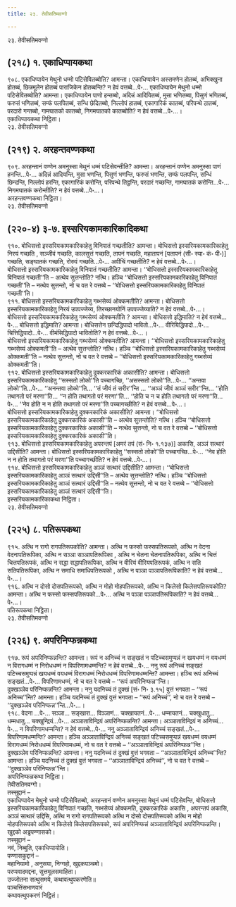 ```yaml
---
title: २३. तेवीसतिमवग्गो

---
```

२३. तेवीसतिमवग्गो  


## (२१८) १. एकाधिप्पायकथा

९०८. एकाधिप्पायेन मेथुनो धम्मो पटिसेवितब्बोति? आमन्ता। एकाधिप्पायेन अस्समणेन होतब्बं, अभिक्खुना होतब्बं, छिन्नमूलेन होतब्बं पाराजिकेन होतब्बन्ति? न हेवं वत्तब्बे…पे॰… एकाधिप्पायेन मेथुनो धम्मो पटिसेवितब्बोति? आमन्ता। एकाधिप्पायेन पाणो हन्तब्बो, अदिन्नं आदियितब्बं, मुसा भणितब्बा, पिसुणं भणितब्बं, फरुसं भणितब्बं, सम्फं पलपितब्बं, सन्धि छेदितब्बो, निल्लोपं हातब्बं, एकागारिकं कातब्बं, परिपन्थे ठातब्बं, परदारो गन्तब्बो, गामघातको कातब्बो, निगमघातको कातब्बोति? न हेवं वत्तब्बे…पे॰…।  
एकाधिप्पायकथा निट्ठिता।  
२३. तेवीसतिमवग्गो  


## (२१९) २. अरहन्तवण्णकथा

९०९. अरहन्तानं वण्णेन अमनुस्सा मेथुनं धम्मं पटिसेवन्तीति? आमन्ता। अरहन्तानं वण्णेन अमनुस्सा पाणं हनन्ति…पे॰… अदिन्नं आदियन्ति, मुसा भणन्ति, पिसुणं भणन्ति, फरुसं भणन्ति, सम्फं पलपन्ति, सन्धिं छिन्दन्ति, निल्लोपं हरन्ति, एकागारिकं करोन्ति, परिपन्थे तिट्ठन्ति, परदारं गच्छन्ति, गामघातकं करोन्ति…पे॰… निगमघातकं करोन्तीति? न हेवं वत्तब्बे…पे॰…।  
अरहन्तवण्णकथा निट्ठिता।  
२३. तेवीसतिमवग्गो  


## (२२०-४) ३-७. इस्सरियकामकारिकादिकथा

९१०. बोधिसत्तो इस्सरियकामकारिकाहेतु विनिपातं गच्छतीति? आमन्ता। बोधिसत्तो इस्सरियकामकारिकाहेतु निरयं गच्छति , सञ्जीवं गच्छति, कालसुत्तं गच्छति, तापनं गच्छति, महातापनं [पतापनं (सी॰ स्या॰ कं॰ पी॰)] गच्छति, सङ्घातकं गच्छति, रोरुवं गच्छति…पे॰… अवीचिं गच्छतीति? न हेवं वत्तब्बे…पे॰…।  
बोधिसत्तो इस्सरियकामकारिकाहेतु विनिपातं गच्छतीति? आमन्ता। ‘‘बोधिसत्तो इस्सरियकामकारिकाहेतु विनिपातं गच्छती’’ति – अत्थेव सुत्तन्तोति? नत्थि। हञ्चि ‘‘बोधिसत्तो इस्सरियकामकारिकाहेतु विनिपातं गच्छती’’ति – नत्थेव सुत्तन्तो, नो च वत रे वत्तब्बे – ‘‘बोधिसत्तो इस्सरियकामकारिकाहेतु विनिपातं गच्छती’’ति।  
९११. बोधिसत्तो इस्सरियकामकारिकाहेतु गब्भसेय्यं ओक्कमतीति? आमन्ता। बोधिसत्तो इस्सरियकामकारिकाहेतु निरयं उपपज्जेय्य, तिरच्छानयोनिं उपपज्जेय्याति? न हेवं वत्तब्बे…पे॰…।  
बोधिसत्तो इस्सरियकामकारिकाहेतु गब्भसेय्यं ओक्कमतीति ? आमन्ता। बोधिसत्तो इद्धिमाति? न हेवं वत्तब्बे…पे॰… बोधिसत्तो इद्धिमाति? आमन्ता। बोधिसत्तेन छन्दिद्धिपादो भावितो…पे॰… वीरियिद्धिपादो…पे॰… चित्तिद्धिपादो…पे॰… वीमंसिद्धिपादो भावितोति? न हेवं वत्तब्बे…पे॰…।  
बोधिसत्तो इस्सरियकामकारिकाहेतु गब्भसेय्यं ओक्कमतीति? आमन्ता। ‘‘बोधिसत्तो इस्सरियकामकारिकाहेतु गब्भसेय्यं ओक्कमती’’ति – अत्थेव सुत्तन्तोति? नत्थि। हञ्चि ‘‘बोधिसत्तो इस्सरियकामकारिकाहेतु गब्भसेय्यं ओक्कमती’’ति – नत्थेव सुत्तन्तो, नो च वत रे वत्तब्बे – ‘‘बोधिसत्तो इस्सरियकामकारिकाहेतु गब्भसेय्यं ओक्कमती’’ति।  
९१२. बोधिसत्तो इस्सरियकामकारिकाहेतु दुक्करकारिकं अकासीति? आमन्ता। बोधिसत्तो इस्सरियकामकारिकाहेतु ‘‘सस्सतो लोको’’ति पच्चागच्छि, ‘‘असस्सतो लोको’’ति…पे॰… ‘‘अन्तवा लोको’’ति…पे॰… ‘‘अनन्तवा लोको’’ति… ‘‘तं जीवं तं सरीर’’न्ति … ‘‘अञ्ञं जीवं अञ्ञं सरीर’’न्ति… ‘‘होति तथागतो परं मरणा’’ति… ‘‘न होति तथागतो परं मरणा’’ति… ‘‘होति च न च होति तथागतो परं मरणा’’ति…पे॰… ‘‘नेव होति न न होति तथागतो परं मरणा’’ति पच्चागच्छीति? न हेवं वत्तब्बे…पे॰…।  
बोधिसत्तो इस्सरियकामकारिकाहेतु दुक्करकारिकं अकासीति? आमन्ता। ‘‘बोधिसत्तो इस्सरियकामकारिकाहेतु दुक्करकारिकं अकासी’’ति – अत्थेव सुत्तन्तोति? नत्थि। हञ्चि ‘‘बोधिसत्तो इस्सरियकामकारिकाहेतु दुक्करकारिकं अकासी’’ति – नत्थेव सुत्तन्तो, नो च वत रे वत्तब्बे – ‘‘बोधिसत्तो इस्सरियकामकारिकाहेतु दुक्करकारिकं अकासी’’ति।  
९१३. बोधिसत्तो इस्सरियकामकारिकाहेतु अपरन्तपं [अमरं तपं (सं॰ नि॰ १.१३७)] अकासि, अञ्ञं सत्थारं उद्दिसीति? आमन्ता। बोधिसत्तो इस्सरियकामकारिकाहेतु ‘‘सस्सतो लोको’’ति पच्चागच्छि…पे॰… ‘‘नेव होति न न होति तथागतो परं मरणा’’ति पच्चागच्छीति? न हेवं वत्तब्बे…पे॰…।  
९१४. बोधिसत्तो इस्सरियकामकारिकाहेतु अञ्ञं सत्थारं उद्दिसीति? आमन्ता। ‘‘बोधिसत्तो इस्सरियकामकारिकाहेतु अञ्ञं सत्थारं उद्दिसी’’ति – अत्थेव सुत्तन्तोति? नत्थि। हञ्चि ‘‘बोधिसत्तो इस्सरियकामकारिकाहेतु अञ्ञं सत्थारं उद्दिसी’’ति – नत्थेव सुत्तन्तो, नो च वत रे वत्तब्बे – ‘‘बोधिसत्तो इस्सरियकामकारिकाहेतु अञ्ञं सत्थारं उद्दिसी’’ति।  
इस्सरियकामकारिकाकथा निट्ठिता।  
२३. तेवीसतिमवग्गो  


## (२२५) ८. पतिरूपकथा

९१५. अत्थि न रागो रागपतिरूपकोति? आमन्ता। अत्थि न फस्सो फस्सपतिरूपको, अत्थि न वेदना वेदनापतिरूपिका, अत्थि न सञ्ञा सञ्ञापतिरूपिका , अत्थि न चेतना चेतनापतिरूपिका, अत्थि न चित्तं चित्तपतिरूपकं, अत्थि न सद्धा सद्धापतिरूपिका, अत्थि न वीरियं वीरियपतिरूपकं, अत्थि न सति सतिपतिरूपिका, अत्थि न समाधि समाधिपतिरूपको , अत्थि न पञ्ञा पञ्ञापतिरूपिकाति? न हेवं वत्तब्बे…पे॰…।  
९१६. अत्थि न दोसो दोसपतिरूपको, अत्थि न मोहो मोहपतिरूपको, अत्थि न किलेसो किलेसपतिरूपकोति? आमन्ता। अत्थि न फस्सो फस्सपतिरूपको…पे॰… अत्थि न पञ्ञा पञ्ञापतिरूपिकाति? न हेवं वत्तब्बे…पे॰…।  
पतिरूपकथा निट्ठिता।  
२३. तेवीसतिमवग्गो  


## (२२६) ९. अपरिनिप्फन्नकथा

९१७. रूपं अपरिनिप्फन्नन्ति? आमन्ता। रूपं न अनिच्चं न सङ्खतं न पटिच्चसमुप्पन्नं न खयधम्मं न वयधम्मं न विरागधम्मं न निरोधधम्मं न विपरिणामधम्मन्ति? न हेवं वत्तब्बे…पे॰… ननु रूपं अनिच्चं सङ्खतं पटिच्चसमुप्पन्नं खयधम्मं वयधम्मं विरागधम्मं निरोधधम्मं विपरिणामधम्मन्ति? आमन्ता। हञ्चि रूपं अनिच्चं सङ्खतं…पे॰… विपरिणामधम्मं, नो च वत रे वत्तब्बे – ‘‘रूपं अपरिनिप्फन्न’’न्ति।  
दुक्खञ्ञेव परिनिप्फन्नन्ति? आमन्ता। ननु यदनिच्चं तं दुक्खं [सं॰ नि॰ ३.१५] वुत्तं भगवता – ‘‘रूपं अनिच्च’’न्ति? आमन्ता। हञ्चि यदनिच्चं तं दुक्खं वुत्तं भगवता – ‘‘रूपं अनिच्चं’’, नो च वत रे वत्तब्बे – ‘‘दुक्खञ्ञेव परिनिप्फन्न’’न्ति…पे॰…।  
९१८. वेदना …पे॰… सञ्ञा… सङ्खारा… विञ्ञाणं… चक्खायतनं…पे॰… धम्मायतनं… चक्खुधातु… धम्मधातु… चक्खुन्द्रियं…पे॰… अञ्ञाताविन्द्रियं अपरिनिप्फन्नन्ति? आमन्ता। अञ्ञाताविन्द्रियं न अनिच्चं…पे॰… न विपरिणामधम्मन्ति? न हेवं वत्तब्बे…पे॰… ननु अञ्ञाताविन्द्रियं अनिच्चं सङ्खतं…पे॰… विपरिणामधम्मन्ति? आमन्ता। हञ्चि अञ्ञाताविन्द्रियं अनिच्चं सङ्खतं पटिच्चसमुप्पन्नं खयधम्मं वयधम्मं विरागधम्मं निरोधधम्मं विपरिणामधम्मं, नो च वत रे वत्तब्बे – ‘‘अञ्ञाताविन्द्रियं अपरिनिप्फन्न’’न्ति।  
दुक्खञ्ञेव परिनिप्फन्नन्ति? आमन्ता। ननु यदनिच्चं तं दुक्खं वुत्तं भगवता – ‘‘अञ्ञाताविन्द्रियं अनिच्च’’न्ति? आमन्ता। हञ्चि यदनिच्चं तं दुक्खं वुत्तं भगवता – ‘‘अञ्ञाताविन्द्रियं अनिच्चं’’, नो च वत रे वत्तब्बे – ‘‘दुक्खञ्ञेव परिनिप्फन्न’’न्ति।  
अपरिनिप्फन्नकथा निट्ठिता।  
तेवीसतिमवग्गो।  
तस्सुद्दानं –  
एकाधिप्पायेन मेथुनो धम्मो पटिसेवितब्बो, अरहन्तानं वण्णेन अमनुस्सा मेथुनं धम्मं पटिसेवन्ति, बोधिसत्तो इस्सरियकामकारिकाहेतु विनिपातं गच्छति, गब्भसेय्यं ओक्कमति, दुक्करकारिकं अकासि , अपरन्तपं अकासि, अञ्ञं सत्थारं उद्दिसि, अत्थि न रागो रागपतिरूपको अत्थि न दोसो दोसपतिरूपको अत्थि न मोहो मोहपतिरूपको अत्थि न किलेसो किलेसपतिरूपको, रूपं अपरिनिप्फन्नं अञ्ञाताविन्द्रियं अपरिनिप्फन्नन्ति।  
खुद्दको अड्ढपण्णासको।  
तस्सुद्दानं –  
नवं, निब्बुति, एकाधिप्पायोति।  
पण्णासकुद्दानं –  
महानियामो , अनुसया, निग्गहो, खुद्दकपञ्चमो।  
परप्पवादमद्दना, सुत्तमूलसमाहिता।  
उज्जोतना सत्थुसमये, कथावत्थुपकरणेति॥  
पञ्चत्तिंसभाणवारं  
कथावत्थुपकरणं निट्ठितं।  